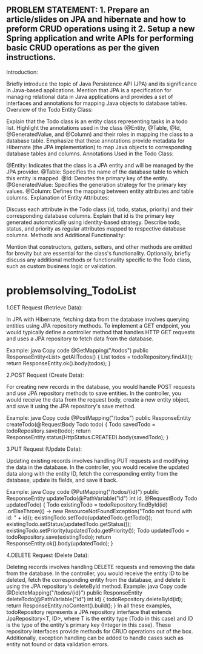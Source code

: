 PROBLEM STATEMENT:  1. Prepare an article/slides on JPA and hibernate and how to preform CRUD operations using it
2. Setup a new Spring application and write APIs for performing basic CRUD operations as per the given instructions.
----------------------------------------------------------------------------------------------------------------------------------------------------

Introduction:

Briefly introduce the topic of Java Persistence API (JPA) and its significance in Java-based applications.
Mention that JPA is a specification for managing relational data in Java applications and provides a set of interfaces and annotations for mapping Java objects to database tables.
Overview of the Todo Entity Class:

Explain that the Todo class is an entity class representing tasks in a todo list.
Highlight the annotations used in the class (@Entity, @Table, @Id, @GeneratedValue, and @Column) and their roles in mapping the class to a database table.
Emphasize that these annotations provide metadata for Hibernate (the JPA implementation) to map Java objects to corresponding database tables and columns.
Annotations Used in the Todo Class:

@Entity: Indicates that the class is a JPA entity and will be managed by the JPA provider.
@Table: Specifies the name of the database table to which this entity is mapped.
@Id: Denotes the primary key of the entity.
@GeneratedValue: Specifies the generation strategy for the primary key values.
@Column: Defines the mapping between entity attributes and table columns.
Explanation of Entity Attributes:

Discuss each attribute in the Todo class (id, todo, status, priority) and their corresponding database columns.
Explain that id is the primary key generated automatically using identity-based strategy.
Describe todo, status, and priority as regular attributes mapped to respective database columns.
Methods and Additional Functionality:

Mention that constructors, getters, setters, and other methods are omitted for brevity but are essential for the class's functionality.
Optionally, briefly discuss any additional methods or functionality specific to the Todo class, such as custom business logic or validation.


# problemsolving_TodoList 

1.GET Request (Retrieve Data):

In JPA with Hibernate, fetching data from the database involves querying entities using JPA repository methods.
To implement a GET endpoint, you would typically define a controller method that handles HTTP GET requests and uses a JPA repository to fetch data from the database.


Example:
java
Copy code
@GetMapping("/todos")
public ResponseEntity<List<Todo>> getAllTodos() {
    List<Todo> todos = todoRepository.findAll();
    return ResponseEntity.ok().body(todos);
}


2.POST Request (Create Data):

For creating new records in the database, you would handle POST requests and use JPA repository methods to save entities.
In the controller, you would receive the data from the request body, create a new entity object, and save it using the JPA repository's save method.

Example:
java
Copy code
@PostMapping("/todos")
public ResponseEntity<Todo> createTodo(@RequestBody Todo todo) {
    Todo savedTodo = todoRepository.save(todo);
    return ResponseEntity.status(HttpStatus.CREATED).body(savedTodo);
}


3.PUT Request (Update Data):

Updating existing records involves handling PUT requests and modifying the data in the database.
In the controller, you would receive the updated data along with the entity ID, fetch the corresponding entity from the database, update its fields, and save it back.


Example:
java
Copy code
@PutMapping("/todos/{id}")
public ResponseEntity<Todo> updateTodo(@PathVariable("id") int id, @RequestBody Todo updatedTodo) {
    Todo existingTodo = todoRepository.findById(id)
                                      .orElseThrow(() -> new ResourceNotFoundException("Todo not found with id: " + id));
    existingTodo.setTodo(updatedTodo.getTodo());
    existingTodo.setStatus(updatedTodo.getStatus());
    existingTodo.setPriority(updatedTodo.getPriority());
    Todo updatedTodo = todoRepository.save(existingTodo);
    return ResponseEntity.ok().body(updatedTodo);
}

4.DELETE Request (Delete Data):

Deleting records involves handling DELETE requests and removing the data from the database.
In the controller, you would receive the entity ID to be deleted, fetch the corresponding entity from the database, and delete it using the JPA repository's deleteById method.
Example:
java
Copy code
@DeleteMapping("/todos/{id}")
public ResponseEntity<Void> deleteTodo(@PathVariable("id") int id) {
    todoRepository.deleteById(id);
    return ResponseEntity.noContent().build();
}
In all these examples, todoRepository represents a JPA repository interface that extends JpaRepository<T, ID>, where T is the entity type (Todo in this case) and ID is the type of the entity's primary key (Integer in this case). These repository interfaces provide methods for CRUD operations out of the box. Additionally, exception handling can be added to handle cases such as entity not found or data validation errors.
